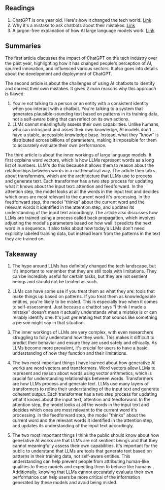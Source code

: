 ## Readings
1. ChatGPT is one year old. Here's how it changed the tech world. [Link](https://arstechnica.com/information-technology/2023/11/chatgpt-was-the-spark-that-lit-the-fire-under-generative-ai-one-year-ago-today/)
2. Why it's a mistake to ask chatbots about their mistakes. [Link](https://arstechnica.com/ai/2025/08/why-its-a-mistake-to-ask-chatbots-about-their-mistakes/)
3. A jargon-free explanation of how AI large language models work. [Link](https://arstechnica.com/science/2023/07/a-jargon-free-explanation-of-how-ai-large-language-models-work/)
## Summaries
The first article discusses the impact of ChatGPT on the tech industry over the past year, highlighting how it has changed people's perception of AI, spurred innovation, and influenced various sectors. It also goes into details about the development and deployment of ChatGPT.

The second article is about the challenges of using AI chatbots to identify and correct their own mistakes. It gives 2 main reasons why this approach is flawed:
1. You're not talking to a person or an entity with a consistent identity when you interact with a chatbot. You're talking to a system that generates plausible-sounding text based on patterns in its training data, not a self-aware being that can reflect on its own actions.
2. LLMs cannot meaningfully assess their own capabilities. Unlike humans, who can introspect and asses their own knowledge, AI models don't have a stable, accessible knowledge base. Instead, what they "know" is distributed across billions of parameters, making it impossible for them to accurately evaluate their own performance.

The third article is about the inner workings of large language models. It first explains word vectors, which is how LLMs represent words as a long list of numbers. LLM's do this because it allows them to reason about the relationships between words in a mathematical way. The article then talks about transformers, which are the architecture that LLMs use to process and generate text. Each transformer has a two step process for updating what it knows about the input text: attention and feedforward. In the attention step, the model looks at all the words in the input text and decides which ones are most relevant to the current word it's processing. In the feedforward step, the model "thinks" about the current word and the relevant words it identified in the attention step, and updates its understanding of the input text accordingly. The article also discusses how LLMs are trained using a process called back propagation, which involves adjusting the model's parameters based on how well it predicts the next word in a sequence. It also talks about how today's LLMs don't need explicitly labeled training data, but instead learn from the patterns in the text they are trained on.

## Takeaway
1. The hype around LLMs has definitely changed the tech landscape, but it's important to remember that they are still tools with limitations. They can be incredibly useful for certain tasks, but they are not sentient beings and should not be treated as such.
2. LLMs can have some use if you treat them as what they are: tools that make things up based on patterns. If you treat them as knowledgeable entities, you're likely to be misled. This is especially true when it comes to self-assessment. Just because a chatbot says "I think I made a mistake" doesn't mean it actually understands what a mistake is or can reliably identify one. It's just generating text that sounds like something a person might say in that situation.
3. The inner workings of LLMs are very complex, with even researchers struggling to fully understand how they work. This makes it difficult to predict their behavior and ensure they are used safely and ethically. As LLMs become more prevalent, it's crucial for users to have a basic understanding of how they function and their limitations.

4. The two most important things I have learned about how generative AI works are word vectors and transformers. Word vectors allow LLMs to represent and reason about words using vector arithmetics, which is crucial for understanding relationships between words. Transformers are how LLMs process and generate text. LLMs use many layers of transformers to refine their understanding of the input text and generate coherent output. Each transformer has a two step process for updating what it knows about the input text, attention and feedforward. In the attention step, the model looks at all the words in the input text and decides which ones are most relevant to the current word it's processing. In the feedforward step, the model "thinks" about the current word and the relevant words it identified in the attention step, and updates its understanding of the input text accordingly.

5. The two most important things I think the public should know about how generative AI works are that LLMs are not sentient beings and that they cannot meaningfully assess their own capabilities. It's important for the public to understand that LLMs are tools that generate text based on patterns in their training data, not self-aware entities. This understanding can help prevent people from attributing human-like qualities to these models and expecting them to behave like humans. Additionally, knowing that LLMs cannot accurately evaluate their own performance can help users be more critical of the information generated by these models and avoid being misled.